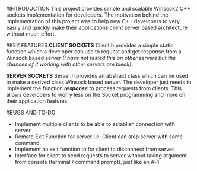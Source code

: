 #INTRODUCTION
This project provides simple and scalable Winsock2 C++ sockets implementation for developers. The motivation behind the implementation of this project was to help new C++ developers to very easily and quickly make their applications client server based architecture without much effort.

#KEY FEATURES
**CLIENT SOCKETS**
Client.h provides a simple static function which a developer can use to request and get response from a Winsock based server *(I have not tested this on other servers but the chances of it working with other servers are bleak)*.

**SERVER SOCKETS**
Server.h provides an abstract class which can be used to make a derived class Winsock based server. The developer just needs to implement the function ***response*** to process requests from clients. This allows developers to worry less on the Socket programming and more on their application features.

#BUGS AND TO-DO
* Implement multiple clients to be able to establish connection with server.
* Remote Exit Function for server i.e. Client can stop server with some command.
* Implement an exit function to for client to disconnect from server.
* Interface for client to send requests to server without taking argument from console (terminal / command prompt), just like an API.